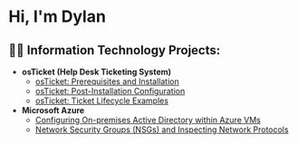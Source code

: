 <h1>Hi, I'm Dylan 

<h2>👨‍💻 Information Technology Projects:</h2>

- <b>osTicket (Help Desk Ticketing System)</b>
  - [osTicket: Prerequisites and Installation](https://github.com/DylanRSantiago/osticket-prereqs)
  - [osTicket: Post-Installation Configuration](https://github.com/DylanRSantiago/osTicket-Post-installation-Configuration)
  - [osTicket: Ticket Lifecycle Examples](https://github.com/DylanRSantiago/ticket-lifecycle)
- <b>Microsoft Azure</b>
  - [Configuring On-premises Active Directory within Azure VMs](https://github.com/DylanRSantiago/configure-ad)
  - [Network Security Groups (NSGs) and Inspecting Network Protocols](https://github.com/DylanRSantiago/azure-network-protocols)

